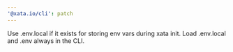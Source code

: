 ```yaml
---
'@xata.io/cli': patch
---
```


Use .env.local if it exists for storing env vars during xata init. Load .env.local and .env always in the CLI.
